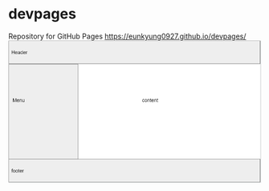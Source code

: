 # devpages
Repository for GitHub Pages
https://eunkyung0927.github.io/devpages/
![page_demo](./image/page.PNG)

